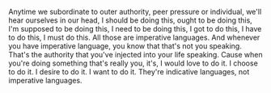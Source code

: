  Anytime we subordinate to outer authority, peer pressure or individual, we'll hear ourselves in our head, I should be doing this, ought to be doing this, I'm supposed to be doing this, I need to be doing this, I got to do this, I have to do this, I must do this. All those are imperative languages. And whenever you have imperative language, you know that that's not you speaking. That's the authority that you've injected into your life speaking. Cause when you're doing something that's really you, it's, I would love to do it. I choose to do it. I desire to do it. I want to do it. They're indicative languages, not imperative languages.